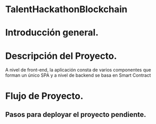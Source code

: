 # TalentHackathonBlockchain

# Introducción general.




# Descripción del Proyecto.

A nivel de front-end, la aplicación consta de varios componentes que forman un único SPA y a nivel de backend se basa en Smart Contract


# Flujo de Proyecto.


## Pasos para deployar  el  proyecto pendiente.